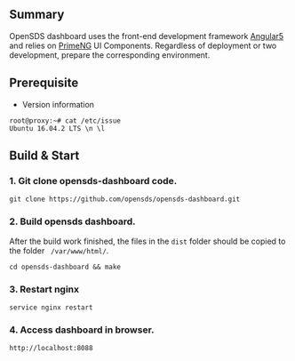 ## Summary
OpenSDS dashboard uses the front-end development framework [Angular5](https://angular.io/)
and relies on [PrimeNG](https://www.primefaces.org/primeng/) UI Components. Regardless of 
deployment or two development, prepare the corresponding environment.

## Prerequisite 

* Version information
```shell
root@proxy:~# cat /etc/issue
Ubuntu 16.04.2 LTS \n \l
```

## Build & Start
### 1. Git clone opensds-dashboard code.
```shell
git clone https://github.com/opensds/opensds-dashboard.git
```

### 2. Build opensds dashboard.
After the build work finished, the files in the `dist` folder should be copied to the folder ` /var/www/html/`.
```shell
cd opensds-dashboard && make
```

### 3. Restart nginx
```shell
service nginx restart 
```

### 4. Access dashboard in browser.
```shell
http://localhost:8088
```

